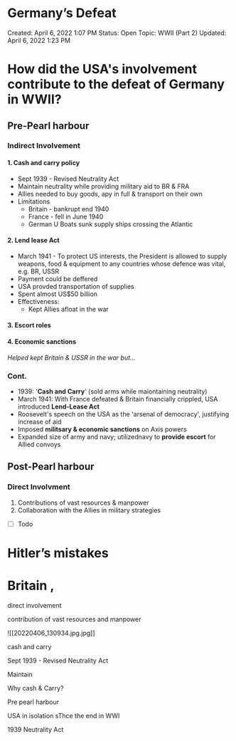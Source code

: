 # Germany’s Defeat

Created: April 6, 2022 1:07 PM
Status: Open
Topic: WWII (Part 2)
Updated: April 6, 2022 1:23 PM

# How did the USA's involvement contribute to the defeat of Germany in WWII?
## Pre-Pearl harbour
### Indirect Involvement
#### 1. Cash and carry policy
- Sept 1939 - Revised Neutrality Act
- Maintain neutrality while providing military aid to BR & FRA
- Allies needed to buy goods, apy in full & transport on their own
- Limitations
	- Britain - bankrupt end 1940
	- France - fell in June 1940
	- German U Boats sunk supply ships crossing the Atlantic

#### 2. Lend lease Act
- March 1941 - To protect US interests, the President is allowed to supply weapons, food & equipment to any countries whose defence was vital, e.g. BR, USSR
- Payment could be deffered
- USA provded transportation of supplies
- Spent almost US$50 billion
- Effectiveness:
	- Kept Allies afloat in the war
	
#### 3. Escort roles
#### 4. Economic sanctions
*Helped kept Britain & USSR in the war but...*

### Cont.
- 1939: '**Cash and Carry**' (sold arms while maiontaining neutrality)
- March 1941: With France defeated & Britain financially crippled, USA introduced **Lend-Lease Act**
- Roosevelt's speech on the USA as the 'arsenal of democracy', justifying increase of aid
- Imposed **militsary & economic sanctions** on Axis powers
- Expanded size of army and navy; utilizednavy to **provide escort** for Allied convoys


## Post-Pearl harbour
### Direct Involvment
1. Contributions of vast resources & manpower
2. Collaboration with the Allies in military strategies

- [ ] Todo 

# Hitler’s mistakes

# Britain ,

direct involvement

contribution of vast resources and manpower 

![[20220406_130934.jpg.jpg]]

cash and carry

Sept 1939 - Revised Neutrality Act

Maintain 

Why cash & Carry?

Pre pearl harbour

USA in isolation sThce the end in WWI

1939 Neutrality Act